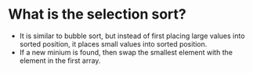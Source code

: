 # What is the selection sort?

- It is similar to bubble sort, but instead of first placing large values into sorted position, it places small values into sorted position.
- If a new minium is found, then swap the smallest element with the element in the first array.
